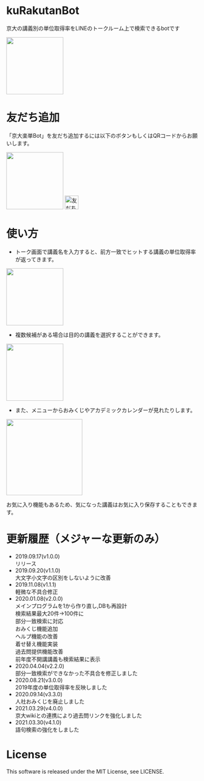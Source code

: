 # kuRakutanBot
京大の講義別の単位取得率をLINEのトークルーム上で検索できるbotです  

<img src="https://user-images.githubusercontent.com/41512077/71648884-4e714800-2d4d-11ea-8871-97aec26d4e8b.jpg" width="150px">

# 友だち追加
「京大楽単Bot」を友だち追加するには以下のボタンもしくはQRコードからお願いします。  

<img src="https://user-images.githubusercontent.com/41512077/101121375-590a2080-3633-11eb-9a10-bcdd3c4f7c2f.png" width="150px">  
<a href="http://nav.cx/eQHij4J"><img src="https://scdn.line-apps.com/n/line_add_friends/btn/ja.png" alt="友だち追加" height="36" border="0"></a>

# 使い方
- トーク画面で講義名を入力すると、前方一致でヒットする講義の単位取得率が返ってきます。  
<img src="https://user-images.githubusercontent.com/41512077/101122164-2c570880-3635-11eb-8d03-db913ebf4c51.jpg" width="150px">  

- 複数候補がある場合は目的の講義を選択することができます。  
<img src="https://user-images.githubusercontent.com/41512077/101122403-c919a600-3635-11eb-951b-7e33b67890c0.jpg" width="150px">  

- また、メニューからおみくじやアカデミックカレンダーが見れたりします。  
<img src="https://user-images.githubusercontent.com/41512077/101122162-2a8d4500-3635-11eb-8192-72c78e092347.jpg" width="200px">  

お気に入り機能もあるため、気になった講義はお気に入り保存することもできます。


# 更新履歴（メジャーな更新のみ）
- 2019.09.17(v1.0.0)  
リリース
- 2019.09.20(v1.1.0)  
大文字小文字の区別をしないように改善
- 2019.11.08(v1.1.1)  
軽微な不具合修正
- 2020.01.08(v2.0.0)  
メインプログラムを1から作り直し,DBも再設計  
検索結果最大20件→100件に  
部分一致検索に対応  
おみくじ機能追加  
ヘルプ機能の改善  
着せ替え機能実装  
過去問提供機能改善  
前年度不開講講義も検索結果に表示  
- 2020.04.04(v2.2.0)  
部分一致検索ができなかった不具合を修正しました  
- 2020.08.21(v3.0.0)  
2019年度の単位取得率を反映しました  
- 2020.09.14(v3.3.0)  
人社おみくじを廃止しました
- 2021.03.29(v4.0.0)  
京大wikiとの連携により過去問リンクを強化しました
- 2021.03.30(v4.1.0)  
語句検索の強化をしました


# License
This software is released under the MIT License, see LICENSE.
